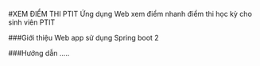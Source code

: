#XEM ĐIỂM THI PTIT
Ứng dụng Web xem điểm nhanh điểm thi học kỳ cho sinh viên PTIT

###Giới thiệu
Web app sử dụng Spring boot 2

###Hướng dẫn
.....